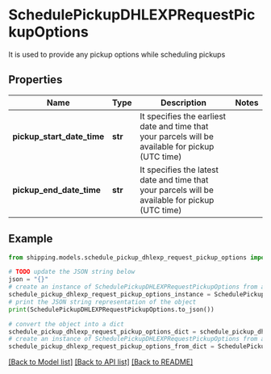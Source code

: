 # SchedulePickupDHLEXPRequestPickupOptions

It is used to provide any pickup options while scheduling pickups

## Properties

Name | Type | Description | Notes
------------ | ------------- | ------------- | -------------
**pickup_start_date_time** | **str** | It specifies the earliest date and time that your parcels will be available for pickup (UTC time) | 
**pickup_end_date_time** | **str** | It specifies the latest date and time that your parcels will be available for pickup (UTC time) | 

## Example

```python
from shipping.models.schedule_pickup_dhlexp_request_pickup_options import SchedulePickupDHLEXPRequestPickupOptions

# TODO update the JSON string below
json = "{}"
# create an instance of SchedulePickupDHLEXPRequestPickupOptions from a JSON string
schedule_pickup_dhlexp_request_pickup_options_instance = SchedulePickupDHLEXPRequestPickupOptions.from_json(json)
# print the JSON string representation of the object
print(SchedulePickupDHLEXPRequestPickupOptions.to_json())

# convert the object into a dict
schedule_pickup_dhlexp_request_pickup_options_dict = schedule_pickup_dhlexp_request_pickup_options_instance.to_dict()
# create an instance of SchedulePickupDHLEXPRequestPickupOptions from a dict
schedule_pickup_dhlexp_request_pickup_options_from_dict = SchedulePickupDHLEXPRequestPickupOptions.from_dict(schedule_pickup_dhlexp_request_pickup_options_dict)
```
[[Back to Model list]](../README.md#documentation-for-models) [[Back to API list]](../README.md#documentation-for-api-endpoints) [[Back to README]](../README.md)


